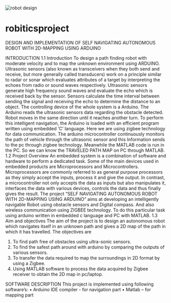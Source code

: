 
![robot design](https://user-images.githubusercontent.com/61570570/134093942-0923308f-a86f-418d-912c-3fbabe3670fa.JPG)
# robiticsproject
DESIGN AND IMPLEMENTATION OF SELF NAVIGATING AUTONOMOUS ROBOT WITH 2D-MAPPING USING ARDUINO

INTRODUCTION
1.1	Introduction
To design a path finding robot with moderate velocity and to map the unknown environment using ARDUINO.  
Ultrasonic sensors (also known as transceivers when they both send and receive, but more generally called transducers) work on a principle similar to radar or sonar which evaluates attributes of a target by interpreting the echoes from radio or sound waves respectively. Ultrasonic sensors generate high frequency sound waves and evaluate the echo which is received back by the sensor. Sensors calculate the time interval between sending the signal and receiving the echo to determine the distance to an object.
The controlling device of the whole system is a Arduino. The Arduino reads the ultrasonic sensors data regarding the obstacle detected. Robot moves in the same direction until it reaches another turn. To perform this intelligent navigation, the Arduino is loaded with an efficient program written using embedded ‘C’ language.
      Here we are using zigbee technology for data communication. The arduino microcontroller continuously monitors the path of vehicle through the ultrasonic sensor and this Information sends to the pc through zigbee technology. Meanwhile the MATLAB code is run in the PC. So we can know the TRAVELED PATH MAP on PC through MATLAB. 
1.2 Project Overview
An embedded system is a combination of software and hardware to perform a dedicated task. Some of the main devices used in embedded products are Microprocessors and Microcontrollers.
Microprocessors are commonly referred to as general purpose processors as they simply accept the inputs, process it and give the output. In contrast, a microcontroller not only accepts the data as inputs but also manipulates it, interfaces the data with various devices, controls the data and thus finally gives the result.
 The project “SELF NAVIGATING AUTONOMOUS ROBOT WITH 2D-MAPPING USING ARDUINO” aims at developing an intelligently navigable Robot using obstacle sensors and Digital compass. And also wireless communication using ZIGBEE technology. To do this particular task using arduino written in embedded c language and PC with MATLAB.
1.3 Aim and objectives
The aim of the project is to design an autonomous robot which navigates itself in an unknown path and gives a 2D map of the path in which it has travelled.
The objectives are
1.	To find path free of obstacles using ultra-sonic sensors.
2.	To find the safest path around with arduino by comparing the outputs of various sensors. 
3.	To transfer the data required to map the surroundings in 2D format by using a Zigbee.
4.	Using MATLAB software to process the data acquired by Zigbee receiver to obtain        the 2D map in pc/laptop.


SOFTWARE DESCRIPTION
This project is implemented using following software’s:
•	Arduino IDE compiler - for navigation part
•	Matlab – for mapping part

